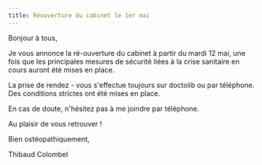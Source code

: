 ```yaml
---
title: Réouverture du cabinet le 1er mai
---
```


Bonjour à tous,

Je vous annonce la ré-ouverture du cabinet à partir du mardi 12 mai, une fois que les principales mesures de sécurité liées à la crise sanitaire en cours auront été mises en place.

La prise de rendez - vous s'effectue toujours sur doctolib ou par téléphone. Des conditions strictes ont été mises en place.

En cas de doute, n'hésitez pas à me joindre par téléphone.

Au plaisir de vous retrouver !

Bien ostéopathiquement,

Thibaud Colombel
